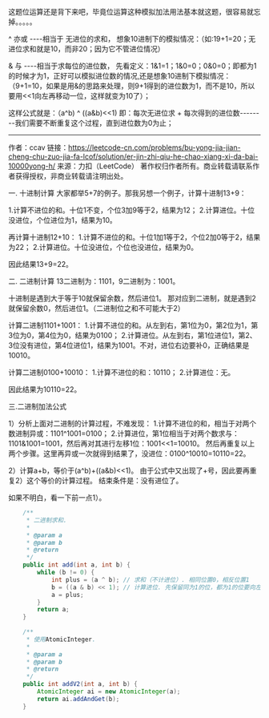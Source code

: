 这题位运算还是背下来吧，毕竟位运算这种模拟加法用法基本就这题，很容易就忘掉。。。。。

^ 亦或 ----相当于 无进位的求和， 想象10进制下的模拟情况：（如:19+1=20；无进位求和就是10，而非20；因为它不管进位情况）

& 与 ----相当于求每位的进位数， 先看定义：1&1=1；1&0=0；0&0=0；即都为1的时候才为1，正好可以模拟进位数的情况,还是想象10进制下模拟情况：（9+1=10，如果是用&的思路来处理，则9+1得到的进位数为1，而不是10，所以要用<<1向左再移动一位，这样就变为10了）；

这样公式就是：（a^b) ^ ((a&b)<<1) 即：每次无进位求 + 每次得到的进位数--------我们需要不断重复这个过程，直到进位数为0为止；


----------------------------------------------------------------


作者：ccav
链接：https://leetcode-cn.com/problems/bu-yong-jia-jian-cheng-chu-zuo-jia-fa-lcof/solution/er-jin-zhi-qiu-he-chao-xiang-xi-da-bai-10000yong-h/
来源：力扣（LeetCode）
著作权归作者所有。商业转载请联系作者获得授权，非商业转载请注明出处。

一. 十进制计算
大家都举5+7的例子。那我另想一个例子，计算十进制13+9：

1.计算不进位的和。十位1不变，个位3加9等于2，结果为12；
2.计算进位。十位没进位，个位进位为1，结果为10。

再计算十进制12+10：
1.计算不进位的和。十位1加1等于2，个位2加0等于2，结果为22；
2.计算进位。十位没进位，个位也没进位，结果为0。

因此结果13+9=22。

二. 二进制计算
13二进制为：1101，9二进制为：1001。

十进制是遇到大于等于10就保留余数，然后进位1。
那对应到二进制，就是遇到2就保留余数0，然后进位1。（二进制位之和不可能大于2）

计算二进制1101+1001：
1.计算不进位的和。从左到右，第1位为0，第2位为1，第3位为0，第4位为0，结果为0100；
2.计算进位。从左到右，第1位进位1，第2、3位没有进位，第4位进位1，结果为1001。不对，进位右边要补0，正确结果是10010。

计算二进制0100+10010：
1.计算不进位的和：10110；
2.计算进位：无。

因此结果为10110=22。

三.二进制加法公式

1）分析上面对二进制的计算过程，不难发现：
1.计算不进位的和，相当于对两个数进制异或：1101^1001=0100；
2.计算进位，第1位相当于对两个数求与：1101&1001=1001，然后再对其进行左移1位：1001<<1=10010。
然后再重复以上两个步骤。这里再异或一次就得到结果了，没进位：0100^10010=10110=22。

2）计算a+b，等价于(a^b)+((a&b)<<1)。
由于公式中又出现了+号，因此要再重复2）这个等价的计算过程。
结束条件是：没有进位了。

如果不明白，看一下前一点1）。

```java
	/**
	 * 二进制求和.
	 * 
	 * @param a
	 * @param b
	 * @return
	 */
	public int add(int a, int b) {
        while (b != 0) {
            int plus = (a ^ b); // 求和（不计进位）. 相同位置0，相反位置1
            b = ((a & b) << 1); // 计算进位. 先保留同为1的位，都为1的位要向左进位，因此左移1位
            a = plus;
        }
        return a;
    }
	
	/**
	 * 使用AtomicInteger.
	 * 
	 * @param a
	 * @param b
	 * @return
	 */
	public int addV2(int a, int b) {
        AtomicInteger ai = new AtomicInteger(a);
        return ai.addAndGet(b);
    }
```